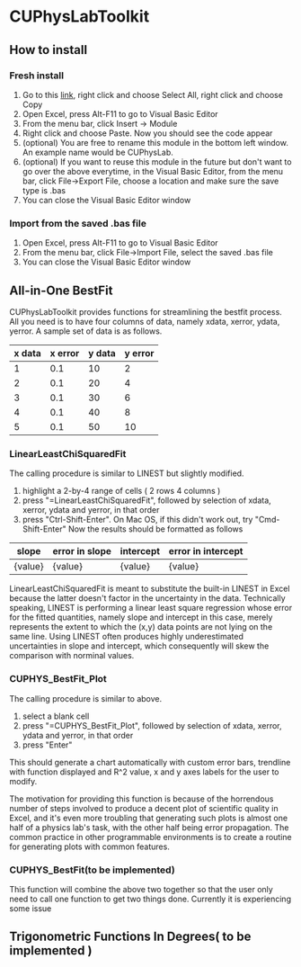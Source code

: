 # CUPhysLabToolkit

## How to install
### Fresh install
1. Go to this [link](https://raw.githubusercontent.com/hoorayphyer/CUPhysLabToolkit/master/cuphys_bestfit), right click and choose Select All, right click and choose Copy
2. Open Excel, press Alt-F11 to go to Visual Basic Editor
3. From the menu bar, click Insert -> Module
4. Right click and choose Paste. Now you should see the code appear
5. (optional) You are free to rename this module in the bottom left window. An example name would be CUPhysLab.
6. (optional) If you want to reuse this module in the future but don't want to go over the above everytime, in the Visual Basic Editor, from the menu bar, click File->Export File, choose a location and make sure the save type is .bas
7. You can close the Visual Basic Editor window
### Import from the saved .bas file
1. Open Excel, press Alt-F11 to go to Visual Basic Editor
2. From the menu bar, click File->Import File, select the saved .bas file
3. You can close the Visual Basic Editor window


## All-in-One BestFit
CUPhysLabToolkit provides functions for streamlining the bestfit process. All you need is to have four columns of data, namely xdata, xerror, ydata, yerror. A sample set of data is as follows.

| x data  |x error   | y data   | y error  | 
|---|---|---|---|
| 1 | 0.1  | 10  | 2  |
| 2 | 0.1  | 20  | 4  |
| 3|  0.1 |  30 | 6  |
| 4|  0.1 |  40 | 8  |
| 5|  0.1 | 50  | 10  |

### LinearLeastChiSquaredFit
The calling procedure is similar to LINEST but slightly modified.
1. highlight a 2-by-4 range of cells ( 2 rows 4 columns )
2. press "=LinearLeastChiSquaredFit", followed by selection of xdata, xerror, ydata and yerror, in that order
3. press "Ctrl-Shift-Enter". On Mac OS, if this didn't work out, try "Cmd-Shift-Enter"
Now the results should be formatted as follows

| slope  | error in slope   | intercept   | error in intercept  |
|---|---|---|---|
| {value}  |  {value} |  {value} |{value}   |

LinearLeastChiSquaredFit is meant to substitute the built-in LINEST in Excel because the latter doesn't factor in the uncertainty in the data. Technically speaking, LINEST is performing a linear least square regression whose error for the fitted quantities, namely slope and intercept in this case, merely represents the extent to which the (x,y) data points are not lying on the same line. Using LINEST often produces highly underestimated uncertainties in slope and intercept, which consequently will skew the comparison with norminal values.


### CUPHYS_BestFit_Plot
The calling procedure is similar to above. 
1. select a blank cell
2. press "=CUPHYS_BestFit_Plot", followed by selection of xdata, xerror, ydata and yerror, in that order
3. press "Enter"

This should generate a chart automatically with custom error bars, trendline with function displayed and R^2 value, x and y axes labels for the user to modify.

The motivation for providing this function is because of the horrendous number of steps involved to produce a decent plot of scientific quality in Excel, and it's even more troubling that generating such plots is almost one half of a physics lab's task, with the other half being error propagation. The common practice in other programmable environments is to create a routine for generating plots with common features.

### CUPHYS_BestFit(to be implemented)
This function will combine the above two together so that the user only need to call one function to get two things done. Currently it is experiencing some issue

## Trigonometric Functions In Degrees( to be implemented )
